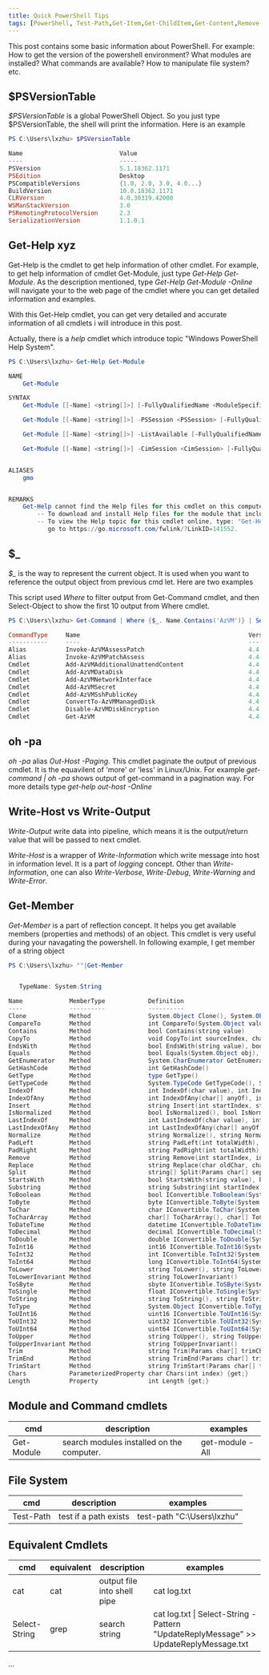 ```yaml
---
title: Quick PowerShell Tips
tags: [PowerShell, Test-Path,Get-Item,Get-ChildItem,Get-Content,Remove-Item, Select-Object, Sort-Object,Select-String, ForEach, Get-Member, $_, $PSVersionTable] 
---
```


This post contains some basic information about PowerShell. For example: How to get the version of the powershell environment? 
What modules are installed? What commands are available? How to manipulate file system? etc.

## $PSVersionTable

*$PSVersionTable* is a global PowerShell Object. So you just type $PSVersionTable, the shell will print the information. Here is an example

```powershell
PS C:\Users\lxzhu> $PSVersionTable

Name                           Value
----                           -----
PSVersion                      5.1.18362.1171
PSEdition                      Desktop
PSCompatibleVersions           {1.0, 2.0, 3.0, 4.0...}
BuildVersion                   10.0.18362.1171
CLRVersion                     4.0.30319.42000
WSManStackVersion              3.0
PSRemotingProtocolVersion      2.3
SerializationVersion           1.1.0.1
```
## Get-Help xyz

Get-Help is the cmdlet to get help information of other cmdlet. For example, to get help information of cmdlet Get-Module, just type _Get-Help Get-Module_. 
As the description mentioned, type _Get-Help Get-Module -Online_ will navigate your to the web page of the cmdlet where you can get detailed information and examples.

With this Get-Help cmdlet, you can get very detailed and accurate information of all cmdlets i will introduce in this post.  

Actually, there is a *help* cmdlet which introduce topic "Windows PowerShell Help System".

```powershell
PS C:\Users\lxzhu> Get-Help Get-Module

NAME
    Get-Module

SYNTAX
    Get-Module [[-Name] <string[]>] [-FullyQualifiedName <ModuleSpecification[]>] [-All]  [<CommonParameters>]

    Get-Module [[-Name] <string[]>] -PSSession <PSSession> [-FullyQualifiedName <ModuleSpecification[]>] [-ListAvailable] [-PSEdition <string>] [-Refresh]  [<CommonParameters>]

    Get-Module [[-Name] <string[]>] -ListAvailable [-FullyQualifiedName <ModuleSpecification[]>] [-All] [-PSEdition <string>] [-Refresh]  [<CommonParameters>]

    Get-Module [[-Name] <string[]>] -CimSession <CimSession> [-FullyQualifiedName <ModuleSpecification[]>] [-ListAvailable] [-Refresh] [-CimResourceUri <uri>] [-CimNamespace <string>]  [<CommonParameters>]


ALIASES
    gmo


REMARKS
    Get-Help cannot find the Help files for this cmdlet on this computer. It is displaying only partial help.
        -- To download and install Help files for the module that includes this cmdlet, use Update-Help.
        -- To view the Help topic for this cmdlet online, type: "Get-Help Get-Module -Online" or
           go to https://go.microsoft.com/fwlink/?LinkID=141552.
```

## $_

*$_* is the way to represent the current object. It is used when you want to reference the output object from previous cmd let. Here are two examples

This script used *Where* to filter output from Get-Command cmdlet, and then Select-Object to show the first 10 output from Where cmdlet.
```powershell
PS C:\Users\lxzhu> Get-Command | Where {$_. Name.Contains('AzVM')} | Select-Object -first 10

CommandType     Name                                               Version    Source
-----------     ----                                               -------    ------
Alias           Invoke-AzVMAssessPatch                             4.4.0      Az.Compute
Alias           Invoke-AzVMPatchAssess                             4.4.0      Az.Compute
Cmdlet          Add-AzVMAdditionalUnattendContent                  4.4.0      Az.Compute
Cmdlet          Add-AzVMDataDisk                                   4.4.0      Az.Compute
Cmdlet          Add-AzVMNetworkInterface                           4.4.0      Az.Compute
Cmdlet          Add-AzVMSecret                                     4.4.0      Az.Compute
Cmdlet          Add-AzVMSshPublicKey                               4.4.0      Az.Compute
Cmdlet          ConvertTo-AzVMManagedDisk                          4.4.0      Az.Compute
Cmdlet          Disable-AzVMDiskEncryption                         4.4.0      Az.Compute
Cmdlet          Get-AzVM                                           4.4.0      Az.Compute

```

## oh -pa

*oh -pa* alias *Out-Host -Paging*. This cmdlet paginate the output of previous cmdlet. It is the equavilent of 'more' or 'less' in Linux/Unix. For example *get-command | oh -pa*
shows output of get-command in a pagination way. For more details type *get-help out-host -Online*

## Write-Host vs Write-Output

*Write-Output* write data into pipeline, which means it is the output/return value that will be passed to next cmdlet.

*Write-Host* is a wrapper of *Write-Information* which write message into host in information level. It is a part of *logging* concept. Other than *Write-Information*,
one can also *Write-Verbose*, *Write-Debug*, *Write-Warning* and *Write-Error*.

## Get-Member

*Get-Member* is a part of reflection concept. It helps you get available members (properties and methods) of an object. 
This cmdlet is very useful during your navagating the powershell. In following example, I get member of a string object

```powershell
PS C:\Users\lxzhu> ""|Get-Member


   TypeName: System.String

Name             MemberType            Definition
----             ----------            ----------
Clone            Method                System.Object Clone(), System.Object ICloneable.Clone()
CompareTo        Method                int CompareTo(System.Object value), int CompareTo(string strB), int IComparable.CompareTo(System.Object obj), int IComparable[string].CompareTo(string other)
Contains         Method                bool Contains(string value)
CopyTo           Method                void CopyTo(int sourceIndex, char[] destination, int destinationIndex, int count)
EndsWith         Method                bool EndsWith(string value), bool EndsWith(string value, System.StringComparison comparisonType), bool EndsWith(string value, bool ignoreCase, cultureinfo culture)
Equals           Method                bool Equals(System.Object obj), bool Equals(string value), bool Equals(string value, System.StringComparison comparisonType), bool IEquatable[string].Equals(string other)
GetEnumerator    Method                System.CharEnumerator GetEnumerator(), System.Collections.IEnumerator IEnumerable.GetEnumerator(), System.Collections.Generic.IEnumerator[char] IEnumerable[char].GetEnumerator()
GetHashCode      Method                int GetHashCode()
GetType          Method                type GetType()
GetTypeCode      Method                System.TypeCode GetTypeCode(), System.TypeCode IConvertible.GetTypeCode()
IndexOf          Method                int IndexOf(char value), int IndexOf(char value, int startIndex), int IndexOf(string value), int IndexOf(string value, int startIndex), int IndexOf(string value, int startIndex, int count), int IndexOf(string value, System.St...
IndexOfAny       Method                int IndexOfAny(char[] anyOf), int IndexOfAny(char[] anyOf, int startIndex), int IndexOfAny(char[] anyOf, int startIndex, int count)
Insert           Method                string Insert(int startIndex, string value)
IsNormalized     Method                bool IsNormalized(), bool IsNormalized(System.Text.NormalizationForm normalizationForm)
LastIndexOf      Method                int LastIndexOf(char value), int LastIndexOf(char value, int startIndex), int LastIndexOf(string value), int LastIndexOf(string value, int startIndex), int LastIndexOf(string value, int startIndex, int count), int LastIndexOf...
LastIndexOfAny   Method                int LastIndexOfAny(char[] anyOf), int LastIndexOfAny(char[] anyOf, int startIndex), int LastIndexOfAny(char[] anyOf, int startIndex, int count)
Normalize        Method                string Normalize(), string Normalize(System.Text.NormalizationForm normalizationForm)
PadLeft          Method                string PadLeft(int totalWidth), string PadLeft(int totalWidth, char paddingChar)
PadRight         Method                string PadRight(int totalWidth), string PadRight(int totalWidth, char paddingChar)
Remove           Method                string Remove(int startIndex, int count), string Remove(int startIndex)
Replace          Method                string Replace(char oldChar, char newChar), string Replace(string oldValue, string newValue)
Split            Method                string[] Split(Params char[] separator), string[] Split(char[] separator, int count), string[] Split(char[] separator, System.StringSplitOptions options), string[] Split(char[] separator, int count, System.StringSplitOptions ...
StartsWith       Method                bool StartsWith(string value), bool StartsWith(string value, System.StringComparison comparisonType), bool StartsWith(string value, bool ignoreCase, cultureinfo culture)
Substring        Method                string Substring(int startIndex), string Substring(int startIndex, int length)
ToBoolean        Method                bool IConvertible.ToBoolean(System.IFormatProvider provider)
ToByte           Method                byte IConvertible.ToByte(System.IFormatProvider provider)
ToChar           Method                char IConvertible.ToChar(System.IFormatProvider provider)
ToCharArray      Method                char[] ToCharArray(), char[] ToCharArray(int startIndex, int length)
ToDateTime       Method                datetime IConvertible.ToDateTime(System.IFormatProvider provider)
ToDecimal        Method                decimal IConvertible.ToDecimal(System.IFormatProvider provider)
ToDouble         Method                double IConvertible.ToDouble(System.IFormatProvider provider)
ToInt16          Method                int16 IConvertible.ToInt16(System.IFormatProvider provider)
ToInt32          Method                int IConvertible.ToInt32(System.IFormatProvider provider)
ToInt64          Method                long IConvertible.ToInt64(System.IFormatProvider provider)
ToLower          Method                string ToLower(), string ToLower(cultureinfo culture)
ToLowerInvariant Method                string ToLowerInvariant()
ToSByte          Method                sbyte IConvertible.ToSByte(System.IFormatProvider provider)
ToSingle         Method                float IConvertible.ToSingle(System.IFormatProvider provider)
ToString         Method                string ToString(), string ToString(System.IFormatProvider provider), string IConvertible.ToString(System.IFormatProvider provider)
ToType           Method                System.Object IConvertible.ToType(type conversionType, System.IFormatProvider provider)
ToUInt16         Method                uint16 IConvertible.ToUInt16(System.IFormatProvider provider)
ToUInt32         Method                uint32 IConvertible.ToUInt32(System.IFormatProvider provider)
ToUInt64         Method                uint64 IConvertible.ToUInt64(System.IFormatProvider provider)
ToUpper          Method                string ToUpper(), string ToUpper(cultureinfo culture)
ToUpperInvariant Method                string ToUpperInvariant()
Trim             Method                string Trim(Params char[] trimChars), string Trim()
TrimEnd          Method                string TrimEnd(Params char[] trimChars)
TrimStart        Method                string TrimStart(Params char[] trimChars)
Chars            ParameterizedProperty char Chars(int index) {get;}
Length           Property              int Length {get;}
```


## Module and Command cmdlets

|cmd|description|examples|
|---|---|---|
|Get-Module| search modules installed on the computer.|get-module -All|

## File System

|cmd|description|examples|
|---|---|---|
|Test-Path| test if a path exists |test-path "C:\Users\lxzhu"|

## Equivalent Cmdlets

|cmd|equivalent|description|examples|
|---|---|---|---|
|cat|cat|output file into shell pipe| cat log.txt|
|Select-String|grep|search string|cat log.txt \| Select-String -Pattern "UpdateReplyMessage" >> UpdateReplyMessage.txt|
...
